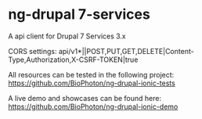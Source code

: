 # ng-drupal 7-services
A api client for Drupal 7 Services 3.x

CORS settings:
api/v1*|<mirror>|POST,PUT,GET,DELETE|Content-Type,Authorization,X-CSRF-TOKEN|true

All resources can be tested in the following project: https://github.com/BioPhoton/ng-drupal-ionic-tests

A live demo and showcases can be found here: https://github.com/BioPhoton/ng-drupal-ionic-demo
